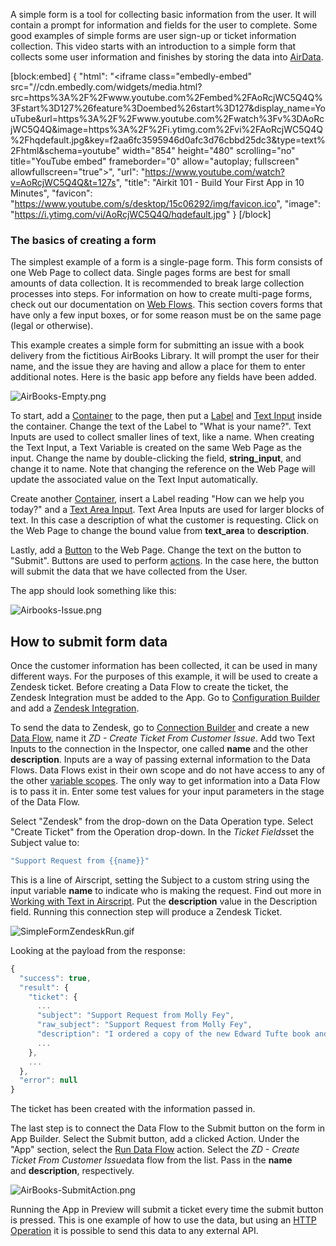 A simple form is a tool for collecting basic information from the user. It will contain a prompt for information and fields for the user to complete. Some good examples of simple forms are user sign-up or ticket information collection. This video starts with an introduction to a simple form that collects some user information and finishes by storing the data into [AirData](https://support.airkit.com/docs/working-with-data).


[block:embed]
{
  "html": "<iframe class=\"embedly-embed\" src=\"//cdn.embedly.com/widgets/media.html?src=https%3A%2F%2Fwww.youtube.com%2Fembed%2FAoRcjWC5Q4Q%3Fstart%3D127%26feature%3Doembed%26start%3D127&display_name=YouTube&url=https%3A%2F%2Fwww.youtube.com%2Fwatch%3Fv%3DAoRcjWC5Q4Q&image=https%3A%2F%2Fi.ytimg.com%2Fvi%2FAoRcjWC5Q4Q%2Fhqdefault.jpg&key=f2aa6fc3595946d0afc3d76cbbd25dc3&type=text%2Fhtml&schema=youtube\" width=\"854\" height=\"480\" scrolling=\"no\" title=\"YouTube embed\" frameborder=\"0\" allow=\"autoplay; fullscreen\" allowfullscreen=\"true\"></iframe>",
  "url": "https://www.youtube.com/watch?v=AoRcjWC5Q4Q&t=127s",
  "title": "Airkit 101 - Build Your First App in 10 Minutes",
  "favicon": "https://www.youtube.com/s/desktop/15c06292/img/favicon.ico",
  "image": "https://i.ytimg.com/vi/AoRcjWC5Q4Q/hqdefault.jpg"
}
[/block]
### The basics of creating a form


The simplest example of a form is a single-page form. This form consists of one Web Page to collect data. Single pages forms are best for small amounts of data collection. It is recommended to break large collection processes into steps. For information on how to create multi-page forms, check out our documentation on [Web Flows](https://support.airkit.com/docs/web-flows). This section covers forms that have only a few input boxes, or for some reason must be on the same page (legal or otherwise).


This example creates a simple form for submitting an issue with a book delivery from the fictitious AirBooks Library. It will prompt the user for their name, and the issue they are having and allow a place for them to enter additional notes. Here is the basic app before any fields have been added.


![AirBooks-Empty.png](./assets_v1714/building-a-simple-form-v1714-0.png)


To start, add a [Container](ref:container-web-control) to the page, then put a [Label](https://support.airkit.com/docs/web-flows) and [Text Input](https://support.airkit.com/reference/text-input-web-control) inside the container. Change the text of the Label to "What is your name?". Text Inputs are used to collect smaller lines of text, like a name. When creating the Text Input, a Text Variable is created on the same Web Page as the input. Change the name by double-clicking the field, **string_input**, and change it to name. Note that changing the reference on the Web Page will update the associated value on the Text Input automatically.


Create another [Container](https://support.airkit.com/reference/text-input-web-control), insert a Label reading "How can we help you today?" and a [Text Area Input](https://support.airkit.com/reference/text-area-web-control). Text Area Inputs are used for larger blocks of text. In this case a description of what the customer is requesting. Click on the Web Page to change the bound value from **text_area** to **description**.


Lastly, add a [Button](https://support.airkit.com/reference/button-web-control) to the Web Page. Change the text on the button to "Submit". Buttons are used to perform [actions](https://support.airkit.com/docs/action-builder). In the case here, the button will submit the data that we have collected from the User.


The app should look something like this:


![Airbooks-Issue.png](./assets_v1714/building-a-simple-form-v1714-1.png)


How to submit form data
-----------------------


Once the customer information has been collected, it can be used in many different ways. For the purposes of this example, it will be used to create a Zendesk ticket. Before creating a Data Flow to create the ticket, the Zendesk Integration must be added to the App. Go to [Configuration Builder](https://support.airkit.com/docs/configuration-builder) and add a [Zendesk Integration](https://support.airkit.com/docs/zendesk-integration).


To send the data to Zendesk, go to [Connection Builder](https://support.airkit.com/docs/connection-builder) and create a new [Data Flow](https://support.airkit.com/docs/data-flows), name it *ZD - Create Ticket From Customer Issue*. Add two Text Inputs to the connection in the Inspector, one called **name** and the other **description**. Inputs are a way of passing external information to the Data Flows. Data Flows exist in their own scope and do not have access to any of the other [variable scopes](https://support.airkit.com/docs/variable-scopes). The only way to get information into a Data Flow is to pass it in. Enter some test values for your input parameters in the stage of the Data Flow.


Select "Zendesk" from the drop-down on the Data Operation type. Select "Create Ticket" from the Operation drop-down. In the *Ticket Fields*set the Subject value to:



```javascript Airscript
"Support Request from {{name}}"
```

This is a line of Airscript, setting the Subject to a custom string using the input variable **name** to indicate who is making the request. Find out more in [Working with Text in Airscript](https://support.airkit.com/docs/working-with-text-in-airscript). Put the **description** value in the Description field. Running this connection step will produce a Zendesk Ticket.


![SimpleFormZendeskRun.gif](https://a01-support.airkit.com/building-a-simple-form/SimpleFormZendeskRun.gif)


Looking at the payload from the response:



```javascript Airscript
{  
  "success": true,  
  "result": {  
    "ticket": {  
      ...  
      "subject": "Support Request from Molly Fey",  
      "raw_subject": "Support Request from Molly Fey",  
      "description": "I ordered a copy of the new Edward Tufte book and haven't recieved any shipping information yet. Might you be able to tell me when it will ship?",  
      ...  
    },  
    ...  
  },  
  "error": null  
}
```

The ticket has been created with the information passed in.


The last step is to connect the Data Flow to the Submit button on the form in App Builder. Select the Submit button, add a clicked Action. Under the "App" section, select the [Run Data Flow](https://support.airkit.com/reference/the-run-data-flow-repeatedly-action) action. Select the *ZD - Create Ticket From Customer Issue*data flow from the list. Pass in the **name** and **description**, respectively.


![AirBooks-SubmitAction.png](./assets_v1714/building-a-simple-form-v1714-2.png)


Running the App in Preview will submit a ticket every time the submit button is pressed. This is one example of how to use the data, but using an [HTTP Operation](https://support.airkit.com/reference/http-request-data-operation) it is possible to send this data to any external API.